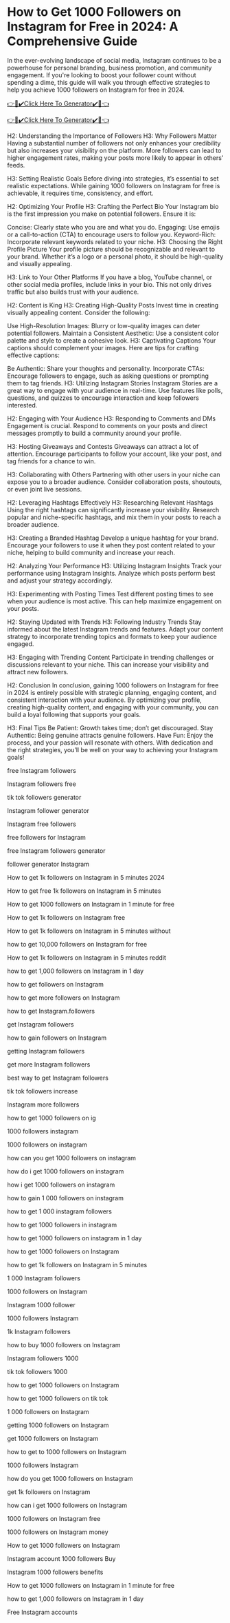 # How to Get 1000 Followers on Instagram for Free in 2024: A Comprehensive Guide
In the ever-evolving landscape of social media, Instagram continues to be a powerhouse for personal branding, business promotion, and community engagement. If you're looking to boost your follower count without spending a dime, this guide will walk you through effective strategies to help you achieve 1000 followers on Instagram for free in 2024.

[👉🎁✔️Click Here To Generator✔️🎁👈](https://todaylink.site/Instagram)

[👉🎁✔️Click Here To Generator✔️🎁👈](https://todaylink.site/Instagram)

H2: Understanding the Importance of Followers
H3: Why Followers Matter
Having a substantial number of followers not only enhances your credibility but also increases your visibility on the platform. More followers can lead to higher engagement rates, making your posts more likely to appear in others’ feeds.

H3: Setting Realistic Goals
Before diving into strategies, it’s essential to set realistic expectations. While gaining 1000 followers on Instagram for free is achievable, it requires time, consistency, and effort.

H2: Optimizing Your Profile
H3: Crafting the Perfect Bio
Your Instagram bio is the first impression you make on potential followers. Ensure it is:

Concise: Clearly state who you are and what you do.
Engaging: Use emojis or a call-to-action (CTA) to encourage users to follow you.
Keyword-Rich: Incorporate relevant keywords related to your niche.
H3: Choosing the Right Profile Picture
Your profile picture should be recognizable and relevant to your brand. Whether it’s a logo or a personal photo, it should be high-quality and visually appealing.

H3: Link to Your Other Platforms
If you have a blog, YouTube channel, or other social media profiles, include links in your bio. This not only drives traffic but also builds trust with your audience.

H2: Content is King
H3: Creating High-Quality Posts
Invest time in creating visually appealing content. Consider the following:

Use High-Resolution Images: Blurry or low-quality images can deter potential followers.
Maintain a Consistent Aesthetic: Use a consistent color palette and style to create a cohesive look.
H3: Captivating Captions
Your captions should complement your images. Here are tips for crafting effective captions:

Be Authentic: Share your thoughts and personality.
Incorporate CTAs: Encourage followers to engage, such as asking questions or prompting them to tag friends.
H3: Utilizing Instagram Stories
Instagram Stories are a great way to engage with your audience in real-time. Use features like polls, questions, and quizzes to encourage interaction and keep followers interested.

H2: Engaging with Your Audience
H3: Responding to Comments and DMs
Engagement is crucial. Respond to comments on your posts and direct messages promptly to build a community around your profile.

H3: Hosting Giveaways and Contests
Giveaways can attract a lot of attention. Encourage participants to follow your account, like your post, and tag friends for a chance to win.

H3: Collaborating with Others
Partnering with other users in your niche can expose you to a broader audience. Consider collaboration posts, shoutouts, or even joint live sessions.

H2: Leveraging Hashtags Effectively
H3: Researching Relevant Hashtags
Using the right hashtags can significantly increase your visibility. Research popular and niche-specific hashtags, and mix them in your posts to reach a broader audience.

H3: Creating a Branded Hashtag
Develop a unique hashtag for your brand. Encourage your followers to use it when they post content related to your niche, helping to build community and increase your reach.

H2: Analyzing Your Performance
H3: Utilizing Instagram Insights
Track your performance using Instagram Insights. Analyze which posts perform best and adjust your strategy accordingly.

H3: Experimenting with Posting Times
Test different posting times to see when your audience is most active. This can help maximize engagement on your posts.

H2: Staying Updated with Trends
H3: Following Industry Trends
Stay informed about the latest Instagram trends and features. Adapt your content strategy to incorporate trending topics and formats to keep your audience engaged.

H3: Engaging with Trending Content
Participate in trending challenges or discussions relevant to your niche. This can increase your visibility and attract new followers.

H2: Conclusion
In conclusion, gaining 1000 followers on Instagram for free in 2024 is entirely possible with strategic planning, engaging content, and consistent interaction with your audience. By optimizing your profile, creating high-quality content, and engaging with your community, you can build a loyal following that supports your goals.

H3: Final Tips
Be Patient: Growth takes time; don’t get discouraged.
Stay Authentic: Being genuine attracts genuine followers.
Have Fun: Enjoy the process, and your passion will resonate with others.
With dedication and the right strategies, you’ll be well on your way to achieving your Instagram goals!

free Instagram followers

Instagram followers free

tik tok followers generator

Instagram follower generator

Instagram free followers

free followers for Instagram

free Instagram followers generator

follower generator Instagram

How to get 1k followers on Instagram in 5 minutes 2024

How to get free 1k followers on Instagram in 5 minutes

How to get 1000 followers on Instagram in 1 minute for free

How to get 1k followers on Instagram free

How to get 1k followers on Instagram in 5 minutes without

how to get 10,000 followers on Instagram for free

How to get 1k followers on Instagram in 5 minutes reddit

how to get 1,000 followers on Instagram in 1 day

how to get followers on Instagram

how to get more followers on Instagram

how to get Instagram.followers

get Instagram followers

how to gain followers on Instagram

getting Instagram followers

get more Instagram followers

best way to get Instagram followers

tik tok followers increase

Instagram more followers
	
how to get 1000 followers on ig

1000 followers instagram

1000 followers on instagram

how can you get 1000 followers on instagram

how do i get 1000 followers on instagram

how i get 1000 followers on instagram

how to gain 1 000 followers on instagram

how to get 1 000 instagram followers

how to get 1000 followers in instagram

how to get 1000 followers on instagram in 1 day

how to get 1000 followers on Instagram

how to get 1k followers on Instagram in 5 minutes

1 000 Instagram followers

1000 followers on Instagram

Instagram 1000 follower

1000 followers Instagram

1k Instagram followers

how to buy 1000 followers on Instagram

Instagram followers 1000

tik tok followers 1000

how to get 1000 followers on Instagram

how to get 1000 followers on tik tok

1 000 followers on Instagram

getting 1000 followers on Instagram

get 1000 followers on Instagram

how to get to 1000 followers on Instagram

1000 followers Instagram

how do you get 1000 followers on Instagram

get 1k followers on Instagram

how can i get 1000 followers on Instagram

1000 followers on Instagram free

1000 followers on Instagram money

How to get 1000 followers on Instagram

Instagram account 1000 followers Buy

Instagram 1000 followers benefits

How to get 1000 followers on Instagram in 1 minute for free

how to get 1,000 followers on Instagram in 1 day

Free Instagram accounts
